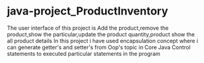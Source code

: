 # java-project_ProductInventory
The user interface of this project is  Add the product,remove the product,show the particular,update the product quantity,product show the all product details 
In this project i have used encapsulation concept where i can generate getter's and setter's from Oop's topic in Core Java
Control statements to executed particular statements in the program 

